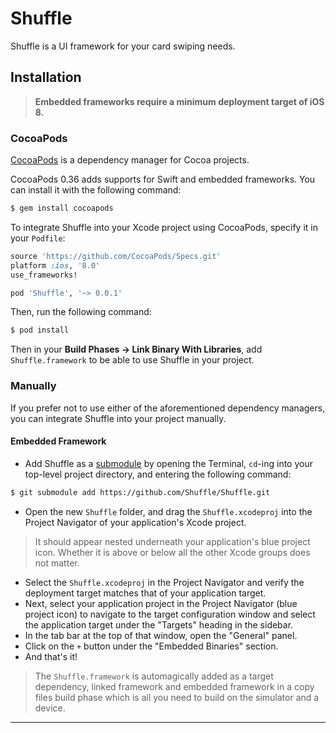 # Shuffle

Shuffle is a UI framework for your card swiping needs.


## Installation

> **Embedded frameworks require a minimum deployment target of iOS 8.**

### CocoaPods

[CocoaPods](http://cocoapods.org) is a dependency manager for Cocoa projects.

CocoaPods 0.36 adds supports for Swift and embedded frameworks. You can install it with the following command:

```bash
$ gem install cocoapods
```

To integrate Shuffle into your Xcode project using CocoaPods, specify it in your `Podfile`:

```ruby
source 'https://github.com/CocoaPods/Specs.git'
platform :ios, '8.0'
use_frameworks!

pod 'Shuffle', '~> 0.0.1'
```

Then, run the following command:

```bash
$ pod install
```

Then in your __Build Phases -> Link Binary With Libraries__, add `Shuffle.framework` to be able to use Shuffle in your project.

### Manually

If you prefer not to use either of the aforementioned dependency managers, you can integrate Shuffle into your project manually.

#### Embedded Framework

- Add Shuffle as a [submodule](http://git-scm.com/docs/git-submodule) by opening the Terminal, `cd`-ing into your top-level project directory, and entering the following command:

```bash
$ git submodule add https://github.com/Shuffle/Shuffle.git
```

- Open the new `Shuffle` folder, and drag the `Shuffle.xcodeproj` into the Project Navigator of your application's Xcode project.

> It should appear nested underneath your application's blue project icon. Whether it is above or below all the other Xcode groups does not matter.

- Select the `Shuffle.xcodeproj` in the Project Navigator and verify the deployment target matches that of your application target.
- Next, select your application project in the Project Navigator (blue project icon) to navigate to the target configuration window and select the application target under the "Targets" heading in the sidebar.
- In the tab bar at the top of that window, open the "General" panel.
- Click on the `+` button under the "Embedded Binaries" section.
- And that's it!

> The `Shuffle.framework` is automagically added as a target dependency, linked framework and embedded framework in a copy files build phase which is all you need to build on the simulator and a device.

---
